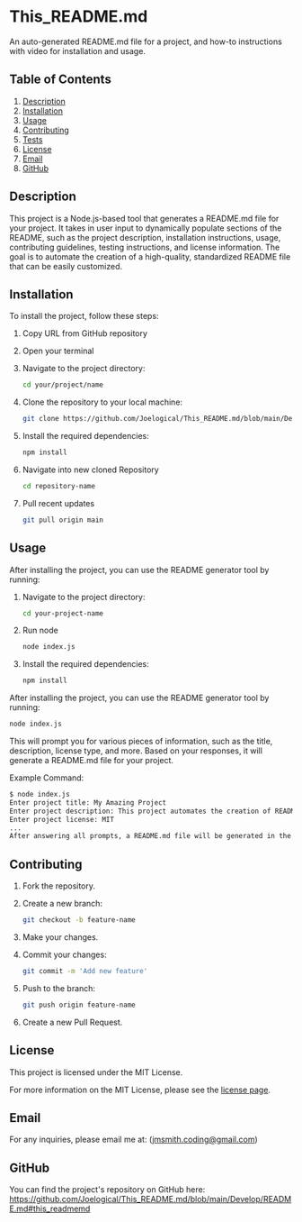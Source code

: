 # This_README.md

An auto-generated README.md file for a project, and how-to instructions with video for installation and usage.

## Table of Contents

1. [Description](#description)
2. [Installation](#installation)
3. [Usage](#usage)
4. [Contributing](#contributing)
5. [Tests](#tests)
6. [License](#license)
7. [Email](#email)
8. [GitHub](#github)

## Description

This project is a Node.js-based tool that generates a README.md file for your project. It takes in user input to dynamically populate sections of the README, such as the project description, installation instructions, usage, contributing guidelines, testing instructions, and license information. The goal is to automate the creation of a high-quality, standardized README file that can be easily customized.

## Installation

To install the project, follow these steps:

1. Copy URL from GitHub repository 

2. Open your terminal

3. Navigate to the project directory:
   ```bash
   cd your/project/name
   ```
4. Clone the repository to your local machine:
   ```bash
   git clone https://github.com/Joelogical/This_README.md/blob/main/Develop/README.md#this_readmemd
   ```

5. Install the required dependencies:
   ```bash
   npm install
   ```

6. Navigate into new cloned Repository
    ```bash
    cd repository-name
    ```

7. Pull recent updates
    ```bash
    git pull origin main
    ```



## Usage

After installing the project, you can use the README generator tool by running:


1. Navigate to the project directory:
   ```bash
   cd your-project-name
   ```


2. Run node  
   ```bash
   node index.js
   ```

3. Install the required dependencies:
    ```bash
    npm install
    ```

 After installing the project, you can use the README generator tool by running:
   ```bash
   node index.js
   ```
 This will prompt you for various pieces of information, such as the title, description, license type, and more. Based on your responses, it will generate a README.md file for your project.

 Example Command:
 ```bash
 $ node index.js
 Enter project title: My Amazing Project
 Enter project description: This project automates the creation of README files.
 Enter project license: MIT
 ...
 After answering all prompts, a README.md file will be generated in the root directory of the project.
```

## Contributing
1. Fork the repository.

2. Create a new branch:
    ```bash
    git checkout -b feature-name
    ```
3. Make your changes.

4. Commit your changes:
    ```bash
    git commit -m 'Add new feature'
    ```
5. Push to the branch:
    ```bash
    git push origin feature-name
    ```
6. Create a new Pull Request.


## License
This project is licensed under the MIT License.

For more information on the MIT License, please see the [license page](https://choosealicense.com/licenses/mit/).

## Email
For any inquiries, please email me at: (jmsmith.coding@gmail.com)

## GitHub
You can find the project's repository on GitHub here: https://github.com/Joelogical/This_README.md/blob/main/Develop/README.md#this_readmemd